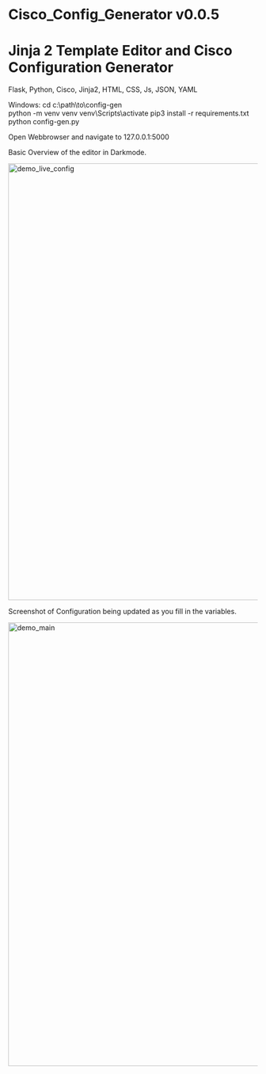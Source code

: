 # Cisco_Config_Generator v0.0.5
# Jinja 2 Template Editor and Cisco Configuration Generator

Flask, Python, Cisco, Jinja2, HTML, CSS, Js, JSON, YAML

Windows:
  cd c:\path\to\config-gen\
  python -m venv venv
  venv\Scripts\activate
  pip3 install -r requirements.txt
  python config-gen.py

  Open Webbrowser and navigate to 127.0.0.1:5000


Basic Overview of the editor in Darkmode.

<img width="1917" height="883" alt="demo_live_config" src="https://github.com/user-attachments/assets/c37310a2-54dc-4d0a-a934-551f61800b4c" />

Screenshot of Configuration being updated as you fill in the variables.

<img width="1920" height="897" alt="demo_main" src="https://github.com/user-attachments/assets/c8f18ec1-59ab-4be1-82f7-bf6470d78169" />
